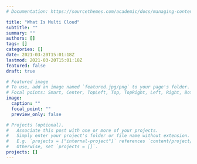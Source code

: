 ```yaml
---
# Documentation: https://sourcethemes.com/academic/docs/managing-content/

title: "What Is Multi Cloud"
subtitle: ""
summary: ""
authors: []
tags: []
categories: []
date: 2021-03-20T15:01:18Z
lastmod: 2021-03-20T15:01:18Z
featured: false
draft: true

# Featured image
# To use, add an image named `featured.jpg/png` to your page's folder.
# Focal points: Smart, Center, TopLeft, Top, TopRight, Left, Right, BottomLeft, Bottom, BottomRight.
image:
  caption: ""
  focal_point: ""
  preview_only: false

# Projects (optional).
#   Associate this post with one or more of your projects.
#   Simply enter your project's folder or file name without extension.
#   E.g. `projects = ["internal-project"]` references `content/project/deep-learning/index.md`.
#   Otherwise, set `projects = []`.
projects: []
---
```

